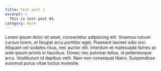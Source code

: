 ```yaml
---
title: Test post 1
excerpt: >
  This is test post #1.
category: Work
---
```

Lorem ipsum dolor sit amet, consectetur adipiscing elit.
Vivamus rutrum cursus lorem, et feugiat arcu porttitor eget.
Praesent laoreet odio orci.
Aliquam vel sodales risus, nec auctor elit.
Interdum et malesuada fames ac ante ipsum primis in faucibus.
Donec nec pulvinar tellus, id pellentesque arcu.
Vestibulum id dapibus velit.
Nam non consequat libero.
Suspendisse euismod purus vitae luctus molestie.
